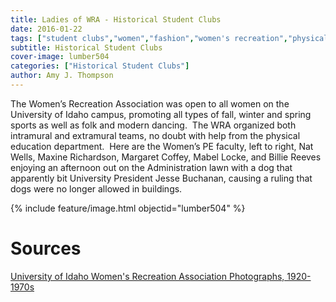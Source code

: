 ```yaml
---
title: Ladies of WRA - Historical Student Clubs
date: 2016-01-22
tags: ["student clubs","women","fashion","women's recreation","physical education","dogs"]
subtitle: Historical Student Clubs
cover-image: lumber504
categories: ["Historical Student Clubs"]
author: Amy J. Thompson
---
```


The Women’s Recreation Association was open to all women on the University of Idaho campus, promoting all types of fall, winter and spring sports as well as folk and modern dancing.  The WRA organized both intramural and extramural teams, no doubt with help from the physical education department.  Here are the Women’s PE faculty, left to right, Nat Wells, Maxine Richardson, Margaret Coffey, Mabel Locke, and Billie Reeves enjoying an afternoon out on the Administration lawn with a dog that apparently bit University President Jesse Buchanan, causing a ruling that dogs were no longer allowed in buildings.

{% include feature/image.html objectid="lumber504" %}

# Sources

[University of Idaho Women's Recreation Association Photographs, 1920-1970s](https://archiveswest.orbiscascade.org/ark:/80444/xv152953/)